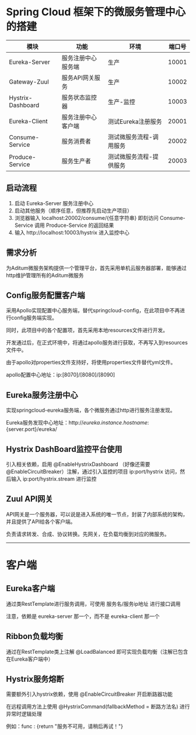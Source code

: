 # Spring Cloud 框架下的微服务管理中心的搭建

|模块|功能|环境|端口号|
|---|---|---|---|
|Eureka-Server|服务注册中心服务端|生产|10001
|Gateway-Zuul|服务API网关服务|生产|10002
|Hystrix-Dashboard|服务状态监控器|生产-监控|10003
|Eureka-Client|服务注册中心客户端|测试Eureka注册服务|20001
|Consume-Service|服务消费者|测试微服务流程-调用服务|20002
|Produce-Service|服务生产者|测试微服务流程-提供服务|20003

## 启动流程

1. 启动 Eureka-Server 服务注册中心
2. 启动其他服务（顺序任意，但推荐先启动生产项目）
3. 浏览器输入 localhost:20002/consume/{任意字符串} 即刻访问 Consume-Service 调用 Produce-Service 的返回结果
4. 输入 http://localhost:10003/hystrix 进入监控中心

## 需求分析

为Aditum微服务架构提供一个管理平台，首先采用单机云服务器部署，能够通过http维护管理所有的Aditum微服务

## Config服务配置客户端

采用Apollo实现配置中心服务端，替代springcloud-config，在此项目中不再进行config服务端实现。

同时，此项目中的各个配置项，首先采用本地resources文件进行开发。

开发通过后，在正式环境中，将通过apollo服务进行获取，不再写入到resources文件中。

由于apollo对properties文件支持好，将使用properties文件替代yml文件。

apollo配置中心地址：ip:[8070]/[8080]/[8090]

## Eureka服务注册中心

实现springcloud-eureka服务端，各个微服务通过http进行服务注册发现。

Eureka服务发现中心地址：http://${eureka.instance.hostname}:${server.port}/eureka/

## Hystrix DashBoard监控平台使用

引入相关依赖，启用 @EnableHystrixDashboard （好像还需要@EnableCircuitBreaker）注解，通过引入监控的项目 ip:port/hystrix 访问，然后输入 ip:port/hystrix.stream 进行监控

## Zuul API网关

API网关是一个服务器，可以说是进入系统的唯一节点，封装了内部系统的架构，并且提供了API给各个客户端。

负责请求转发、合成、协议转换。先网关，在负载均衡到对应的微服务。

--------------------------------------------------------------

# 客户端

## Eureka客户端

通过类RestTemplate进行服务调用，可使用 服务名/服务ip地址 进行接口调用

注意，依赖是 eureka-server 那一个，而不是 eureka-client 那一个

## Ribbon负载均衡

通过在RestTemplate类上注解 @LoadBalanced 即可实现负载均衡（注解已包含在Eureka客户端中）

## Hystrix服务熔断

需要额外引入hystrix依赖，使用 @EnableCircuitBreaker 开启断路器功能

在远程调用方法上使用 @HystrixCommand(fallbackMethod = 断路方法名) 进行异常时逻辑处理

例如：func : {return "服务不可用，请稍后再试！"} 